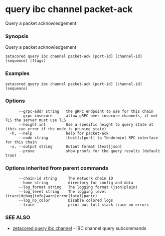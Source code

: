 # query ibc channel packet-ack

Query a packet acknowledgement

### Synopsis

Query a packet acknowledgement

```
zetacored query ibc channel packet-ack [port-id] [channel-id] [sequence] [flags]
```

### Examples

```
zetacored query ibc channel packet-ack [port-id] [channel-id] [sequence]
```

### Options

```
      --grpc-addr string   the gRPC endpoint to use for this chain
      --grpc-insecure      allow gRPC over insecure channels, if not TLS the server must use TLS
      --height int         Use a specific height to query state at (this can error if the node is pruning state)
  -h, --help               help for packet-ack
      --node string        [host]:[port] to Tendermint RPC interface for this chain 
  -o, --output string      Output format (text|json) 
      --prove              show proofs for the query results (default true)
```

### Options inherited from parent commands

```
      --chain-id string     The network chain ID
      --home string         directory for config and data 
      --log_format string   The logging format (json|plain) 
      --log_level string    The logging level (trace|debug|info|warn|error|fatal|panic) 
      --log_no_color        Disable colored logs
      --trace               print out full stack trace on errors
```

### SEE ALSO

* [zetacored query ibc channel](zetacored_query_ibc_channel.md)	 - IBC channel query subcommands

